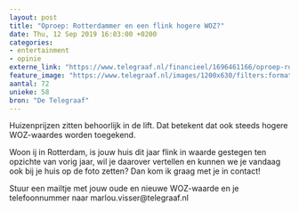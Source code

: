 ```yaml
---
layout: post
title: "Oproep: Rotterdammer en een flink hogere WOZ?"
date: Thu, 12 Sep 2019 16:03:00 +0200
categories: 
- entertainment 
- opinie 
externe_link: "https://www.telegraaf.nl/financieel/1696461166/oproep-rotterdammer-en-een-flink-hogere-woz"
feature_image: "https://www.telegraaf.nl/images/1200x630/filters:format(jpeg):quality(80)/cdn-kiosk-api.telegraaf.nl/20c249e8-d566-11e9-bfdc-0217670beecd.jpg"
aantal: 72
unieke: 58
bron: "De Telegraaf"
---
```


<p class="intro">Huizenprijzen zitten behoorlijk in de lift. Dat betekent dat ook steeds hogere WOZ-waardes worden toegekend.</p> <p>Woon ij in Rotterdam, is jouw huis dit jaar flink in waarde gestegen ten opzichte van vorig jaar, wil je daarover vertellen en kunnen we je vandaag ook bij je huis op de foto zetten? Dan kom ik graag met je in contact!</p><p>Stuur een mailtje met jouw oude en nieuwe WOZ-waarde en je telefoonnummer naar marlou.visser@telegraaf.nl</p>
